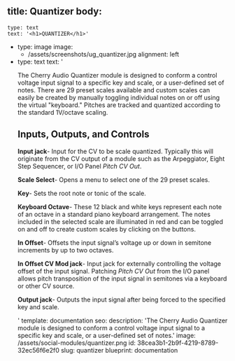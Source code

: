 title: Quantizer
body:
  -
    type: text
    text: '<h1>QUANTIZER</h1>'
  -
    type: image
    image:
      - /assets/screenshots/ug_quantizer.jpg
    alignment: left
  -
    type: text
    text: '<p>The Cherry Audio Quantizer module is designed to conform a control voltage input signal to a specific key and scale, or a user-defined set of notes. There are 29 preset scales available and custom scales can easily be created by manually toggling individual notes on or off using the virtual "keyboard." Pitches are tracked and quantized according to the standard 1V/octave scaling.</p><h2>Inputs, Outputs, and Controls</h2><p><strong>Input jack</strong>- Input for the CV to be scale quantized. Typically this will originate from the CV output of a module such as the Arpeggiator, Eight Step Sequencer, or I/O Panel *Pitch CV Out*.</p><p><strong>Scale Select</strong>- Opens a menu to select one of the 29 preset scales.</p><p><strong>Key</strong>- Sets the root note or tonic of the scale.</p><p><strong>Keyboard Octave</strong>- These 12 black and white keys represent each note of an octave in a standard piano keyboard arrangement. The notes included in the selected scale are illuminated in red and can be toggled on and off to create custom scales by clicking on the buttons.</p><p><strong>In Offset</strong>- Offsets the input signal’s voltage up or down in semitone increments by up to two octaves.</p><p><strong>In Offset CV Mod jack</strong>- Input jack for externally controlling the voltage offset of the input signal. Patching *Pitch CV Out* from the I/O panel allows pitch transposition of the input signal in semitones via a keyboard or other CV source.</p><p><strong>Output jack</strong>- Outputs the input signal after being forced to the specified key and scale.</p>'
template: documentation
seo:
  description: 'The Cherry Audio Quantizer module is designed to conform a control voltage input signal to a specific key and scale, or a user-defined set of notes.'
  image: /assets/social-modules/quantizer.png
id: 38cea3b1-2b9f-4219-8789-32ec56f6e2f0
slug: quantizer
blueprint: documentation

